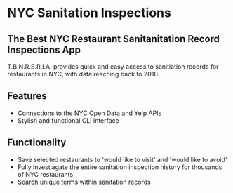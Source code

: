 # NYC Sanitation Inspections

## The Best NYC Restaurant Sanitanitation Record Inspections App

T.B.N.R.S.R.I.A. provides quick and easy access to sanitiation records for restaurants in NYC, with data reaching back to 2010. 

## Features
* Connections to the NYC Open Data and Yelp APIs 
* Stylish and functional CLI interface

## Functionality
* Save selected restaurants to 'would like to visit' and 'would like to avoid'
* Fully investiagate the entire sanitation inspection history for thousands of NYC restaurants
* Search unique terms within sanitation records
